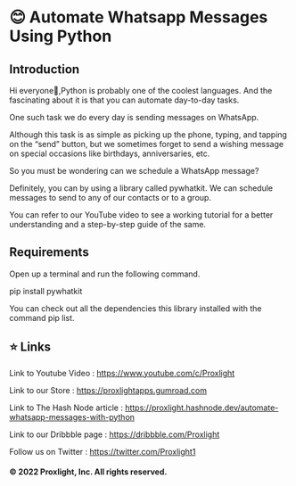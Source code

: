 # 😊 Automate Whatsapp Messages Using Python

## Introduction

Hi everyone👋,Python is probably one of the coolest languages. And the fascinating about it is that you can automate day-to-day tasks.

One such task we do every day is sending messages on WhatsApp.

Although this task is as simple as picking up the phone, typing, and tapping on the “send” button, but we sometimes forget to send a wishing message on special occasions like birthdays, anniversaries, etc.

So you must be wondering can we schedule a WhatsApp message?

Definitely, you can by using a library called pywhatkit. We can schedule messages to send to any of our contacts or to a group.

You can refer to our YouTube video to see a working tutorial for a better understanding and a step-by-step guide of the same.

## Requirements
Open up a terminal and run the following command.

pip install pywhatkit

You can check out all the dependencies this library installed with the command pip list.

## ⭐ Links 

Link to Youtube Video : https://www.youtube.com/c/Proxlight

Link to our Store : https://proxlightapps.gumroad.com

Link to The Hash Node article : https://proxlight.hashnode.dev/automate-whatsapp-messages-with-python

Link  to our Dribbble page : https://dribbble.com/Proxlight

Follow us on Twitter : https://twitter.com/Proxlight1

#### © 2022 Proxlight, Inc. All rights reserved.
